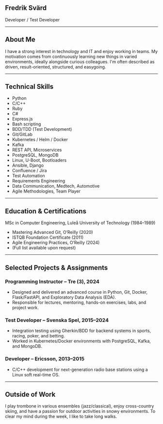 ## Fredrik Svärd

Developer / Test Developer

---

## About Me  
I have a strong interest in technology and IT and enjoy working in teams. My motivation comes from continuously learning new things in varied environments, ideally alongside curious colleagues. I'm often described as driven, result-oriented, structured, and easygoing.


---

## Technical Skills
- Python  
- C/C++  
- Ruby  
- C#  
- Express.js  
- Bash scripting  
- BDD/TDD (Test Development)  
- Git/GitLab  
- Kubernetes / Helm / Docker  
- Kafka  
- REST API, Microservices  
- PostgreSQL, MongoDB  
- Linux, U-Boot, Bootloaders  
- Ansible, Django  
- Confluence / Jira  
- Test Automation  
- Requirements Engineering  
- Data Communication, Medtech, Automotive  
- Agile Methodologies, Team Player

---

## Education & Certifications  
MSc in Computer Engineering, Luleå University of Technology (1984–1989)  
- Mastering Advanced Git, O’Reilly (2020)  
- ISTQB Foundation Certificate (2011)  
- Agile Engineering Practices, O’Reilly (2024)  
- (Full list available upon request)

---

## Selected Projects & Assignments

### Programming Instructor – Tre (3), 2024  
- Designed and delivered an advanced course in Python, Git, Docker, Flask/FastAPI, and Exploratory Data Analysis (EDA).  
- Responsible for lectures, mentoring, hands-on exercises, labs, and project work.

### Test Developer – Svenska Spel, 2015–2024  
- Integration testing using Gherkin/BDD for backend systems in sports, racing, poker, and betting.  
- Worked in Kubernetes/Docker environments with PostgreSQL, Kafka, and MongoDB.

### Developer – Ericsson, 2013–2015  
- C/C++ development for next-generation radio base stations using a Linux soft real-time OS.


---

## Outside of Work  
I play trombone in various ensembles (jazz/classical), enjoy cross-country skiing, and have a passion for outdoor activities in snowy environments. To clear my mind during the week, I like to take long walks.
  
